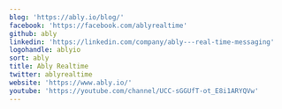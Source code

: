 ```yaml
---
blog: 'https://ably.io/blog/'
facebook: 'https://facebook.com/ablyrealtime'
github: ably
linkedin: 'https://linkedin.com/company/ably---real-time-messaging'
logohandle: ablyio
sort: ably
title: Ably Realtime
twitter: ablyrealtime
website: 'https://www.ably.io/'
youtube: 'https://youtube.com/channel/UCC-sGGUfT-ot_E8i1ARYQVw'
---
```

